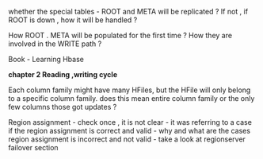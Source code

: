 whether the special tables - ROOT and META will be replicated ? If not , if ROOT is down , how it will be handled ?

How ROOT . META will be populated for the first time ? How they are involved in the WRITE path ?

Book - Learning Hbase

**chapter 2  Reading  ,writing cycle**

Each column family might have many HFiles, but the HFile will only belong to a specific column family.  does this mean entire column family or the only few columns those got updates ?

Region assignment  - check once , it is not clear   - it was referring to a case if the region assignment is correct and valid  - why and what are the cases region assignment is incorrect and not  valid  - take a look at regionserver failover section

